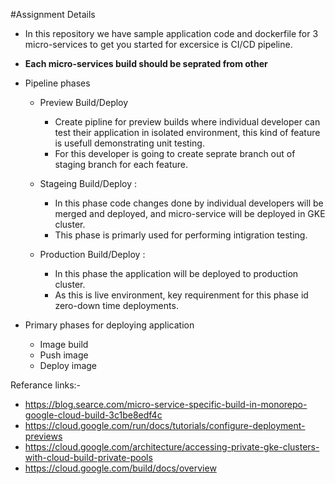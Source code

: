 #Assignment Details
- In this repository we have sample application code and dockerfile for 3 micro-services to get you started for excersice is  CI/CD pipeline.
- **Each micro-services build should be seprated from other** 

- Pipeline phases
  - Preview Build/Deploy
    - Create pipline for preview builds where individual developer can test their application in isolated environment, this kind of feature is usefull demonstrating unit testing.
    - For this developer is going to create seprate branch out of staging branch for each feature.
    
  - Stageing Build/Deploy :
    - In this phase code changes done by individual developers will be merged and deployed, and micro-service will be deployed in GKE cluster.
    - This phase is primarly used for performing intigration testing.
  
  - Production Build/Deploy :
    - In this phase the application will be deployed to production cluster.
    - As this is live environment, key requirenment for this phase id zero-down time deployments. 

- Primary phases for deploying application
  - Image build 
  - Push image
  - Deploy image

Referance links:-
- https://blog.searce.com/micro-service-specific-build-in-monorepo-google-cloud-build-3c1be8edf4c
- https://cloud.google.com/run/docs/tutorials/configure-deployment-previews
- https://cloud.google.com/architecture/accessing-private-gke-clusters-with-cloud-build-private-pools
- https://cloud.google.com/build/docs/overview
